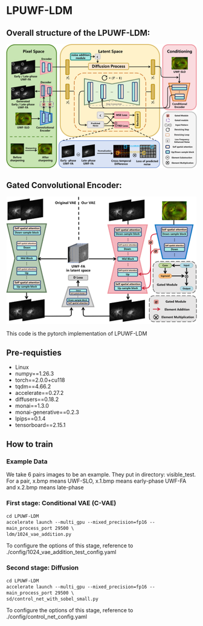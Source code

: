 # **LPUWF-LDM**

## Overall structure of the LPUWF-LDM:
![model](imgs/Model.png)

## Gated Convolutional Encoder:

![Strategy](imgs/VAE.png)

This code is the pytorch implementation of LPUWF-LDM

## Pre-requisties
- Linux
- numpy==1.26.3
- torch==2.0.0+cu118
- tqdm==4.66.2
- accelerate==0.27.2
- diffusers==0.18.2
- monai==1.3.0
- monai-generative==0.2.3
- lpips==0.1.4
- tensorboard==2.15.1

## How to train
### Example Data
We take 6 pairs images to be an example. They put in directory: visible_test. For a pair, x.bmp means UWF-SLO, x.1.bmp means early-phase UWF-FA and x.2.bmp means late-phase
### First stage: Conditional VAE (C-VAE)
```
cd LPUWF-LDM
accelerate launch --multi_gpu --mixed_precision=fp16 --main_process_port 29500 \
ldm/1024_vae_addition.py
```
To configure the options of this stage, reference to ./config/1024_vae_addition_test_config.yaml

### Second stage: Diffusion 
```
cd LPUWF-LDM
accelerate launch --multi_gpu --mixed_precision=fp16 --main_process_port 29500 \
sd/control_net_with_sobel_small.py
```
To configure the options of this stage, reference to ./config/control_net_config.yaml
